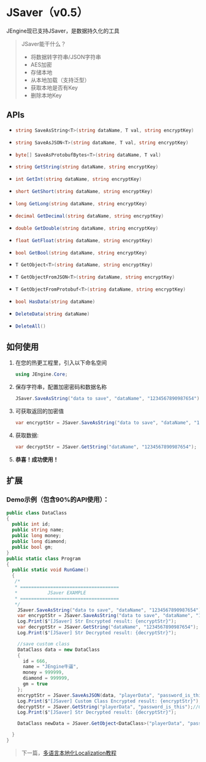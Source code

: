 # JSaver（v0.5）

JEngine现已支持JSaver，是数据持久化的工具

> JSaver能干什么？
>
> - 将数据转字符串/JSON字符串
> - AES加密
> - 存储本地
> - 从本地加载（支持泛型）
> - 获取本地是否有Key
> - 删除本地Key


## APIs

- ```csharp
  string SaveAsString<T>(string dataName, T val, string encryptKey)
  ```

- ```csharp
  string SaveAsJSON<T>(string dataName, T val, string encryptKey)
  ```

- ```csharp
  byte[] SaveAsProtobufBytes<T>(string dataName, T val) 
  ```

- ```csharp
  string GetString(string dataName, string encryptKey)
  ```

- ```csharp
  int GetInt(string dataName, string encryptKey)
  ```

- ```csharp
  short GetShort(string dataName, string encryptKey)
  ```

- ```csharp
  long GetLong(string dataName, string encryptKey)
  ```

- ```csharp
  decimal GetDecimal(string dataName, string encryptKey)
  ```

- ```csharp
  double GetDouble(string dataName, string encryptKey)
  ```

- ```csharp
  float GetFloat(string dataName, string encryptKey)
  ```

- ```csharp
  bool GetBool(string dataName, string encryptKey)
  ```

- ```csharp
  T GetObject<T>(string dataName, string encryptKey)
  ```

- ```csharp
  T GetObjectFromJSON<T>(string dataName, string encryptKey)
  ```

- ```csharp
  T GetObjectFromProtobuf<T>(string dataName, string encryptKey)
  ```

- ```csharp
  bool HasData(string dataName)
  ```

- ```csharp
  DeleteData(string dataName)
  ```

- ```csharp
  DeleteAll()
  ```



## 如何使用

1. 在您的热更工程里，引入以下命名空间

   ```csharp
   using JEngine.Core;
   ```

2. 保存字符串，配置加密密码和数据名称

   ```csharp
   JSaver.SaveAsString("data to save", "dataName", "1234567890987654");//Set a data to local storage
   ```

3. 可获取返回的加密值

   ```csharp
   var encryptStr = JSaver.SaveAsString("data to save", "dataName", "1234567890987654");//set and get the encrypted data string
   ```

4. 获取数据:

   ```csharp
   var decryptStr = JSaver.GetString("dataName", "1234567890987654");
   ```

5. **恭喜！成功使用！**

## 扩展

### Demo示例（包含90%的API使用）：

   ```csharp
   public class DataClass
   {
     public int id;
     public string name;
     public long money;
     public long diamond;
     public bool gm;
   }
   public static class Program
   {
     public static void RunGame()
     {
      /*
      * ====================================
      *           JSaver EXAMPLE
      * ====================================
      */
       JSaver.SaveAsString("data to save", "dataName", "1234567890987654");//Set a data to local storage
       var encryptStr = JSaver.SaveAsString("data to save", "dataName", "1234567890987654");//set and get the encrypted data string
       Log.Print($"[JSaver] Str Encrypted result: {encryptStr}");
       var decryptStr = JSaver.GetString("dataName", "1234567890987654");
       Log.Print($"[JSaver] Str Decrypted result: {decryptStr}");
   
       //save custom class
       DataClass data = new DataClass
       {
         id = 666,
         name = "JEngine牛逼",
         money = 999999,
         diamond = 999999,
         gm = true
       };
       encryptStr = JSaver.SaveAsJSON(data, "playerData", "password_is_this");
       Log.Print($"[JSaver] Custom Class Encrypted result: {encryptStr}");
       decryptStr = JSaver.GetString("playerData", "password_is_this");//Can convert to string
       Log.Print($"[JSaver] Str Decrypted result: {decryptStr}");
   
       DataClass newData = JSaver.GetObject<DataClass>("playerData", "password_is_this");//Can covert to class
   
     }
   }
   ```

> 下一篇，[多语言本地化Localization教程](localization.html)
